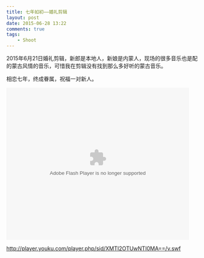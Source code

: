 ```yaml
--- 
title: 七年如初——婚礼剪辑
layout: post
date: 2015-06-28 13:22
comments: true
tags: 
    - Shoot
---
```

2015年6月21日婚礼剪辑，新郎是本地人，新娘是内蒙人，现场的很多音乐也是配的蒙古风情的音乐，可惜我在剪辑没有找到那么多好听的蒙古音乐。

相恋七年，终成眷属，祝福一对新人。
 
<embed src="http://player.youku.com/player.php/sid/XMTI3MTczODQ5Ng==/v.swf" allowFullScreen="true" quality="high" width="480" height="400" align="middle" allowScriptAccess="always" type="application/x-shockwave-flash"></embed>

http://player.youku.com/player.php/sid/XMTI2OTUwNTI0MA==/v.swf